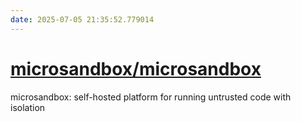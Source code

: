 ```yaml
---
date: 2025-07-05 21:35:52.779014
---
```


# [microsandbox/microsandbox](https://github.com/microsandbox/microsandbox)

microsandbox: self-hosted platform for running untrusted code with isolation